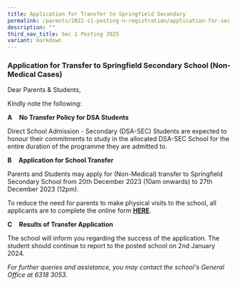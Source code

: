 ```yaml
---
title: Application for Transfer to Springfield Secondary
permalink: /parents/2022-s1-posting-n-registration/application-for-sec-1-transfer-to-springfield-secondary/
description: ""
third_nav_title: Sec 1 Posting 2025
variant: markdown
---
```

### Application for Transfer to Springfield Secondary School (Non-Medical Cases)

Dear Parents & Students,  
  
Kindly note the following:  

**A**    **No Transfer Policy for DSA Students**

Direct School Admission - Secondary (DSA-SEC) Students are expected to honour their commitments to study in the allocated DSA-SEC School for the entire duration of the programme they are admitted to. 

**B**    **Application for School Transfer**

Parents and Students may apply for (Non-Medical) transfer to Springfield Secondary School from 20th December 2023 (10am onwards) to 27th December 2023 (12pm).

To reduce the need for parents to make physical visits to the school, all applicants are to complete the online form [**HERE**](https://form.gov.sg/657ae8896769b400125d6647).

**C**    **Results of Transfer Application**

The school will inform you regarding the success of the application. The student should continue to report to the posted school on 2nd January 2024.  
  
_For further queries and assistance, you may contact the school's General Office at 6318 3053._
